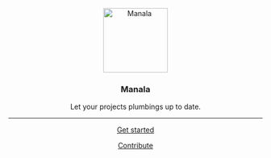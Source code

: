 <p align="center">
  <img alt="Manala" src="https://avatars3.githubusercontent.com/u/17640904?s=128&v=4" height="128" />
  <h3 align="center">Manala</h3>
  <p align="center">Let your projects plumbings up to date.</p>
</p>

---

<p align="center">
<a href="./installation">Get started</a>
</p>

<p align="center">
<a href="./contributing">Contribute</a>
</p>
